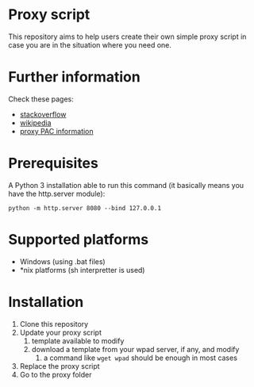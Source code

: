 # Proxy script

This repository aims to help users create their own simple proxy script in case you are in the situation where you need one.

# Further information

Check these pages:
* [stackoverflow](https://stackoverflow.com/questions/191023/how-does-windows-actually-detect-lan-proxy-settings-when-using-automatic-confi)
* [wikipedia](https://en.wikipedia.org/wiki/Web_Proxy_Auto-Discovery_Protocol)
* [proxy PAC information](https://developer.mozilla.org/en-US/docs/Web/HTTP/Proxy_servers_and_tunneling/Proxy_Auto-Configuration_(PAC)_file)

# Prerequisites

A Python 3 installation able to run this command (it basically means you have the http.server module):

`python -m http.server 8080 --bind 127.0.0.1`

# Supported platforms

* Windows (using .bat files)
* \*nix platforms (sh interpretter is used)

# Installation

1. Clone this repository
2. Update your proxy script
   1. template available to modify
   2. download a template from your wpad server, if any, and modify
      1. a command like `wget wpad` should be enough in most cases
3. Replace the proxy script
4. Go to the proxy folder
